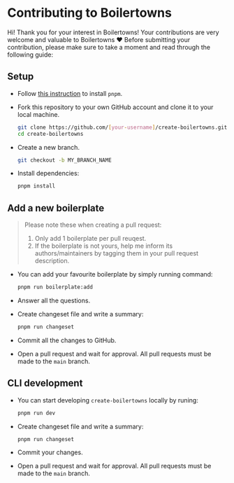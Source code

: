 # Contributing to Boilertowns

Hi! Thank you for your interest in Boilertowns! Your contributions are very welcome and valuable to Boilertowns ❤️ Before submitting your contribution, please make sure to take a moment and read through the following guide:

## Setup

- Follow [this instruction](https://pnpm.io/installation) to install `pnpm`.

- Fork this repository to your own GitHub account and clone it to your local machine.

  ```sh
  git clone https://github.com/[your-username]/create-boilertowns.git
  cd create-boilertowns
  ```

- Create a new branch.

  ```sh
  git checkout -b MY_BRANCH_NAME
  ```

- Install dependencies:

  ```sh
  pnpm install
  ```

## Add a new boilerplate

> Please note these when creating a pull request:
>
> 1. Only add 1 boilerplate per pull reuqest.
> 2. If the boilerplate is not yours, help me inform its authors/maintainers by tagging them in your pull request description.

- You can add your favourite boilerplate by simply running command:

  ```sh
  pnpm run boilerplate:add
  ```

- Answer all the questions.

- Create changeset file and write a summary:

  ```sh
  pnpm run changeset
  ```

- Commit all the changes to GitHub.
- Open a pull request and wait for approval. All pull requests must be made to the `main` branch.

## CLI development

- You can start developing `create-boilertowns` locally by runing:

  ```sh
  pnpm run dev
  ```

- Create changeset file and write a summary:

  ```sh
  pnpm run changeset
  ```

- Commit your changes.
- Open a pull request and wait for approval. All pull requests must be made to the `main` branch.
